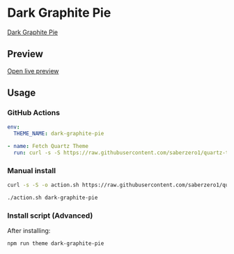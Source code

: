 # Dark Graphite Pie

[Dark Graphite Pie](#)

## Preview

[Open live preview](https://quartz-themes.github.io/dark-graphite-pie/)

## Usage

### GitHub Actions

```yaml
env:
  THEME_NAME: dark-graphite-pie
```

```yaml
- name: Fetch Quartz Theme
  run: curl -s -S https://raw.githubusercontent.com/saberzero1/quartz-themes/master/action.sh | bash -s -- $THEME_NAME
```

### Manual install

```bash
curl -s -S -o action.sh https://raw.githubusercontent.com/saberzero1/quartz-themes/master/action.sh

./action.sh dark-graphite-pie
```

### Install script (Advanced)

After installing:

```bash
npm run theme dark-graphite-pie
```
